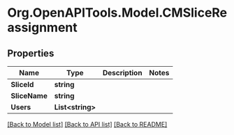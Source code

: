 # Org.OpenAPITools.Model.CMSliceReassignment

## Properties

Name | Type | Description | Notes
------------ | ------------- | ------------- | -------------
**SliceId** | **string** |  | 
**SliceName** | **string** |  | 
**Users** | **List&lt;string&gt;** |  | 

[[Back to Model list]](../README.md#documentation-for-models) [[Back to API list]](../README.md#documentation-for-api-endpoints) [[Back to README]](../README.md)

